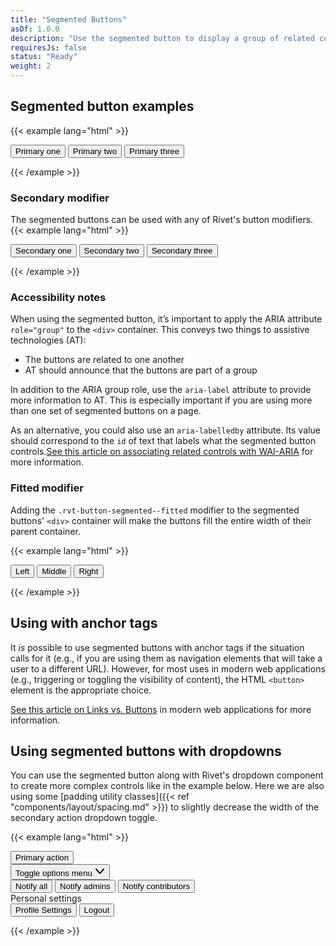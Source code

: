 ```yaml
---
title: "Segmented Buttons"
asOf: 1.0.0
description: "Use the segmented button to display a group of related controls in a single line. Combine them with the dropdown to create complex menu controls."
requiresJs: false
status: "Ready"
weight: 2
---
```


## Segmented button examples
{{< example lang="html" >}}<div class="rvt-button-segmented" role="group" aria-label="Primary controls">
    <button type="button" class="rvt-button">Primary one</button>
    <button type="button" class="rvt-button">Primary two</button>
    <button type="button" class="rvt-button">Primary three</button>
</div>
{{< /example >}}

### Secondary modifier
The segmented buttons can be used with any of Rivet's button modifiers.
{{< example lang="html" >}}<div class="rvt-button-segmented" role="group" aria-label="Secondary controls">
    <button type="button" class="rvt-button rvt-button--secondary">Secondary one</button>
    <button type="button" class="rvt-button rvt-button--secondary">Secondary two</button>
    <button type="button" class="rvt-button rvt-button--secondary">Secondary three</button>
</div>
{{< /example >}}

### Accessibility notes
When using the segmented button, it’s important to apply the ARIA attribute `role="group"` to the `<div>` container. This conveys two things to assistive technologies (AT):

- The buttons are related to one another
- AT should announce that the buttons are part of a group

In addition to the ARIA group role, use the `aria-label` attribute to provide more information to AT. This is especially important if you are using more than one set of segmented buttons on a page.

As an alternative, you could also use an `aria-labelledby` attribute. Its value should correspond to the `id` of text that labels what the segmented button controls.[See this article on associating related controls with WAI-ARIA](https://www.w3.org/WAI/tutorials/forms/grouping/#associating-related-controls-with-wai-aria) for more information.

### Fitted modifier
Adding the `.rvt-button-segmented--fitted` modifier to the segmented buttons' `<div>` container will make the buttons fill the entire width of their parent container.

{{< example lang="html" >}}<div class="rvt-button-segmented rvt-button-segmented--fitted" role="group" aria-label="Fitted group">
    <button type="button" class="rvt-button rvt-button--secondary">Left</button>
    <button type="button" class="rvt-button rvt-button--secondary">Middle</button>
    <button type="button" class="rvt-button rvt-button--secondary">Right</button>
</div>
{{< /example >}}

## Using with anchor tags
It _is_ possible to use segmented buttons with anchor tags if the situation calls for it (e.g., if you are using them as navigation elements that will take a user to a different URL). However, for most uses in modern web applications (e.g., triggering or toggling the visibility of content), the HTML `<button>` element is the appropriate choice.

[See this article on Links vs. Buttons](https://marcysutton.com/links-vs-buttons-in-modern-web-applications/) in modern web applications for more information.

## Using segmented buttons with dropdowns
You can use the segmented button along with Rivet's dropdown component to create more complex controls like in the example below. Here we are also using some [padding utility classes]({{< ref "components/layout/spacing.md" >}}) to slightly decrease the width of the secondary action dropdown toggle.

{{< example lang="html" >}}<div class="rvt-button-segmented" role="group" aria-label="Dropdown group">
    <button type="button" class="rvt-button">Primary action</button>
    <div class="rvt-dropdown">
        <button type="button" class="rvt-button rvt-p-right-xs rvt-p-left-xs" data-dropdown-toggle="segmented-example">
            <span class="rvt-sr-only">Toggle options menu</span>
            <svg aria-hidden="true" xmlns="http://www.w3.org/2000/svg" width="16" height="16" viewBox="0 0 16 16">
                <path fill="currentColor" d="M8,12.46a2,2,0,0,1-1.52-.7L1.24,5.65a1,1,0,1,1,1.52-1.3L8,10.46l5.24-6.11a1,1,0,0,1,1.52,1.3L9.52,11.76A2,2,0,0,1,8,12.46Z"/>
            </svg>
        </button>
        <div class="rvt-dropdown__menu" id="segmented-example" role="menu" aria-hidden="true">
            <button type="button" role="menuitemradio">Notify all</button>
            <button type="button" role="menuitemradio" aria-checked="true">Notify admins</button>
            <button type="button" role="menuitemradio">Notify contributors</button>
            <div class="rvt-dropdown__menu-heading" aria-hidden="true">Personal settings</div>
            <div role="group" aria-label="Personal settings">
                <button type="button" role="menuitem">Profile Settings</button>
                <button type="button" role="menuitem">Logout</button>
            </div>
        </div>
    </div>
</div>
{{< /example >}}

